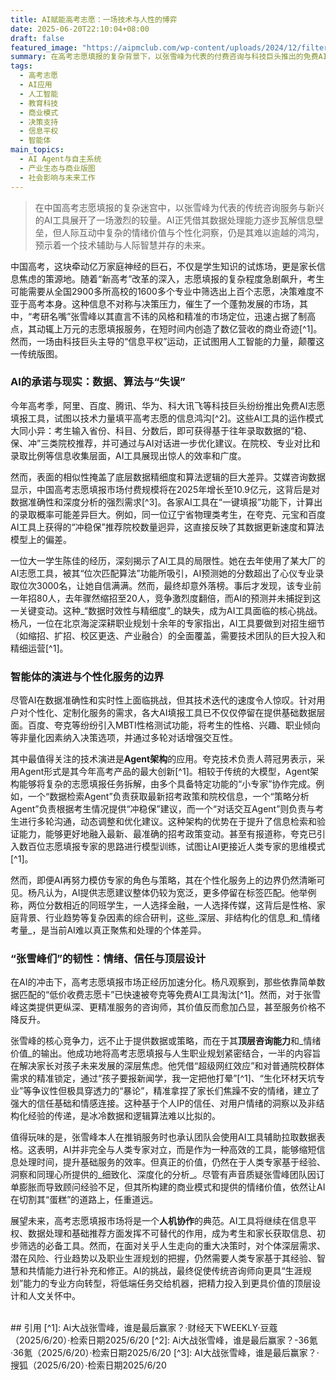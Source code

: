 ```yaml
---
title: AI赋能高考志愿：一场技术与人性的博弈
date: 2025-06-20T22:10:04+08:00
draft: false
featured_image: "https://aipmclub.com/wp-content/uploads/2024/12/filtersno_upscale-a8502626-f87f-45b2-86da-aa8139b292c9.png"
summary: 在高考志愿填报的复杂背景下，以张雪峰为代表的付费咨询与科技巨头推出的免费AI工具展开激烈竞争。AI在数据处理和信息平权上展现优势，并通过Agent架构等技术演进提升个性化能力，但仍受限于数据时效性和深层情绪理解。张雪峰凭借其独特的情绪价值、信任建立和顶层职业规划，保持了市场韧性，预示着未来将是AI辅助与人类专家深度结合的混合模式。
tags: 
  - 高考志愿
  - AI应用
  - 人工智能
  - 教育科技
  - 商业模式
  - 决策支持
  - 信息平权
  - 智能体
main_topics: 
  - AI Agent与自主系统
  - 产业生态与商业版图
  - 社会影响与未来工作
---
```


> 在中国高考志愿填报的复杂迷宫中，以张雪峰为代表的传统咨询服务与新兴的AI工具展开了一场激烈的较量。AI正凭借其数据处理能力逐步瓦解信息壁垒，但人际互动中复杂的情绪价值与个性化洞察，仍是其难以逾越的鸿沟，预示着一个技术辅助与人际智慧并存的未来。

中国高考，这块牵动亿万家庭神经的巨石，不仅是学生知识的试炼场，更是家长信息焦虑的策源地。随着“新高考”改革的深入，志愿填报的复杂程度急剧飙升，考生可能需要从全国2900多所高校的1600多个专业中筛选出上百个志愿，决策难度不亚于高考本身。这种信息不对称与决策压力，催生了一个蓬勃发展的市场，其中，“考研名嘴”张雪峰以其直言不讳的风格和精准的市场定位，迅速占据了制高点，其动辄上万元的志愿填报服务，在短时间内创造了数亿营收的商业奇迹[^1]。然而，一场由科技巨头主导的“信息平权”运动，正试图用人工智能的力量，颠覆这一传统版图。

### AI的承诺与现实：数据、算法与“失误”

今年高考季，阿里、百度、腾讯、华为、科大讯飞等科技巨头纷纷推出免费AI志愿填报工具，试图以技术力量填平高考志愿的信息鸿沟[^2]。这些AI工具的运作模式大同小异：考生输入省份、科目、分数后，即可获得基于往年录取数据的“稳、保、冲”三类院校推荐，并可通过与AI对话进一步优化建议。在院校、专业对比和录取比例等信息收集层面，AI工具展现出惊人的效率和广度。

然而，表面的相似性掩盖了底层数据精细度和算法逻辑的巨大差异。艾媒咨询数据显示，中国高考志愿填报市场付费规模将在2025年增长至10.9亿元，这背后是对数据准确性和深度分析的强烈需求[^3]。各家AI工具在“一键填报”功能下，计算出的录取概率可能差异巨大。例如，同一位辽宁省物理类考生，在夸克、元宝和百度AI工具上获得的“冲稳保”推荐院校数量迥异，这直接反映了其数据更新速度和算法模型上的偏差。

一位大一学生陈佳的经历，深刻揭示了AI工具的局限性。她在去年使用了某大厂的AI志愿工具，被其“位次匹配算法”功能所吸引，AI预测她的分数超出了心仪专业录取位次3000名，让她自信满满。然而，最终却意外落榜。事后才发现，该专业前一年招80人，去年骤然缩招至20人，竞争激烈度翻倍，而AI的预测并未捕捉到这一关键变动。这种_“数据时效性与精细度”_的缺失，成为AI工具面临的核心挑战。杨凡，一位在北京海淀深耕职业规划十余年的专家指出，AI工具要做到对招生细节（如缩招、扩招、校区更迭、产业融合）的全面覆盖，需要技术团队的巨大投入和精细运营[^1]。

### 智能体的演进与个性化服务的边界

尽管AI在数据准确性和实时性上面临挑战，但其技术迭代的速度令人惊叹。针对用户对个性化、定制化服务的需求，各大AI填报工具已不仅仅停留在提供基础数据层面。百度、夸克等纷纷引入MBTI性格测试功能，将考生的性格、兴趣、职业倾向等非量化因素纳入决策选项，并通过多轮对话增强交互性。

其中最值得关注的技术演进是**Agent架构**的应用。夸克技术负责人蒋冠男表示，采用Agent形式是其今年高考产品的最大创新[^1]。相较于传统的大模型，Agent架构能够将复杂的志愿填报任务拆解，由多个具备特定功能的“小专家”协作完成。例如，一个“数据检索Agent”负责获取最新招考政策和院校信息，一个“策略分析Agent”负责根据考生情况提供“冲稳保”建议，而一个“对话交互Agent”则负责与考生进行多轮沟通，动态调整和优化建议。这种架构的优势在于提升了信息检索和验证能力，能够更好地融入最新、最准确的招考政策变动。甚至有报道称，夸克已引入数百位志愿填报专家的思路进行模型训练，试图让AI更接近人类专家的思维模式[^1]。

然而，即便AI再努力模仿专家的角色与策略，其在个性化服务上的边界仍然清晰可见。杨凡认为，AI提供志愿建议整体仍较为宽泛，更多停留在标签匹配。他举例称，两位分数相近的同班学生，一人选择金融，一人选择传媒，这背后是性格、家庭背景、行业趋势等复杂因素的综合研判，这些_深层、非结构化的信息_和_情绪考量_，是当前AI难以真正聚焦和处理的个体差异。

### “张雪峰们”的韧性：情绪、信任与顶层设计

在AI的冲击下，高考志愿填报市场正经历加速分化。杨凡观察到，那些依靠简单数据匹配的“低价收费志愿卡”已快速被夸克等免费AI工具淘汰[^1]。然而，对于张雪峰这类提供更纵深、更精准服务的咨询师，其价值反而愈加凸显，甚至服务价格不降反升。

张雪峰的核心竞争力，远不止于提供数据或策略，而在于其**顶层咨询能力**和_情绪价值_的输出。他成功地将高考志愿填报与人生职业规划紧密结合，一半的内容旨在解决家长对孩子未来发展的深层焦虑。他凭借“超级网红效应”和对普通院校群体需求的精准锁定，通过“孩子要报新闻学，我一定把他打晕”[^1]、“生化环材天坑专业”等争议性但极具穿透力的“暴论”，精准拿捏了家长们焦躁不安的情绪，建立了强大的信任基础和情感连接。这种基于个人IP的信任、对用户情绪的洞察以及非结构化经验的传递，是冰冷数据和逻辑算法难以比拟的。

值得玩味的是，张雪峰本人在推销服务时也承认团队会使用AI工具辅助拉取数据表格。这表明，AI并非完全与人类专家对立，而是作为一种高效的工具，能够缩短信息处理时间，提升基础服务的效率。但真正的价值，仍然在于人类专家基于经验、洞察和同理心所提供的_细致化、深度化的分析_。尽管有声音质疑张雪峰团队因订单膨胀而导致顾问经验不足，但其所构建的商业模式和提供的情绪价值，依然让AI在切割其“蛋糕”的道路上，任重道远。

展望未来，高考志愿填报市场将是一个**人机协作**的典范。AI工具将继续在信息平权、数据处理和基础推荐方面发挥不可替代的作用，成为考生和家长获取信息、初步筛选的必备工具。然而，在面对关乎人生走向的重大决策时，对个体深层需求、潜在风险、行业趋势以及职业生涯规划的把握，仍然需要人类专家基于其经验、智慧和共情能力进行补充和修正。AI的挑战，最终促使传统咨询师向更具“生涯规划”能力的专业方向转型，将低端任务交给机器，把精力投入到更具价值的顶层设计和人文关怀中。

<br>
## 引用
[^1]: Ai大战张雪峰，谁是最后赢家？·财经天下WEEKLY·豆蔻（2025/6/20）·检索日期2025/6/20
[^2]: Ai大战张雪峰，谁是最后赢家？-36氪·36氪（2025/6/20）·检索日期2025/6/20
[^3]: AI大战张雪峰，谁是最后赢家？·搜狐（2025/6/20）·检索日期2025/6/20
